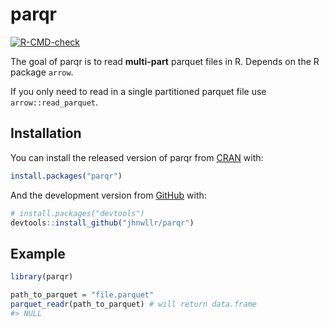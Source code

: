 
<!-- README.md is generated from README.Rmd. Please edit that file -->
<!-- Run devtools::build_readme() in package directory-->

# parqr

<!-- badges: start -->

[![R-CMD-check](https://github.com/jhnwllr/parqr/workflows/R-CMD-check/badge.svg)](https://github.com/jhnwllr/parqr/actions)
<!-- badges: end -->

The goal of parqr is to read **multi-part** parquet files in R. Depends
on the R package `arrow`.

If you only need to read in a single partitioned parquet file use
`arrow::read_parquet`.

## Installation

You can install the released version of parqr from
[CRAN](https://CRAN.R-project.org) with:

``` r
install.packages("parqr")
```

And the development version from [GitHub](https://github.com/) with:

``` r
# install.packages("devtools")
devtools::install_github("jhnwllr/parqr")
```

## Example

``` r
library(parqr)

path_to_parquet = "file.parquet"
parquet_readr(path_to_parquet) # will return data.frame 
#> NULL
```
